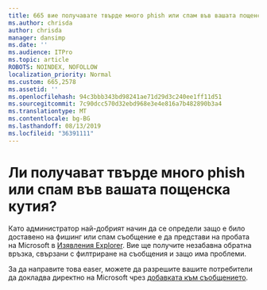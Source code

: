 ```yaml
---
title: 665 вие получавате твърде много phish или спам във вашата пощенска кутия?
ms.author: chrisda
author: chrisda
manager: dansimp
ms.date: ''
ms.audience: ITPro
ms.topic: article
ROBOTS: NOINDEX, NOFOLLOW
localization_priority: Normal
ms.custom: 665,2578
ms.assetid: ''
ms.openlocfilehash: 94c3bbb343bd98241ae71d29d3c240ee1ff11d51
ms.sourcegitcommit: 7c90dcc570d32ebd968e3e4e816a7b482890b3a4
ms.translationtype: MT
ms.contentlocale: bg-BG
ms.lasthandoff: 08/13/2019
ms.locfileid: "36391111"
---
```

# <a name="are-you-receiving-too-much-phish-or-spam-in-your-mailbox"></a>Ли получават твърде много phish или спам във вашата пощенска кутия?

Като администратор най-добрият начин да се определи защо е било доставено на фишинг или спам съобщение е да представи на пробата на Microsoft в [Изявления Explorer](https://protection.office.com/reportsubmission). Вие ще получите незабавна обратна връзка, свързани с филтриране на съобщения и защо има проблеми.

За да направите това easer, можете да разрешите вашите потребители да докладва директно на Microsoft чрез [добавката към съобщението](https://appsource.microsoft.com/product/office/WA104381180?src=office&tab=Overview).
